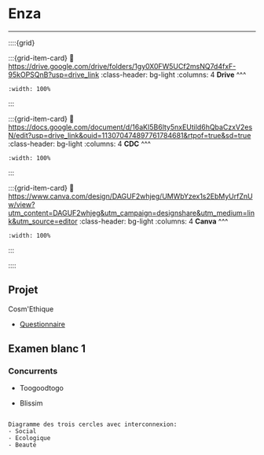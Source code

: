 # Enza

***

::::{grid} 

:::{grid-item-card}
:link: https://drive.google.com/drive/folders/1gy0X0FW5UCf2msNQ7d4fxF-95kOPSQnB?usp=drive_link
:class-header: bg-light
:columns: 4
**Drive**
^^^


```{image} ../../Docs/Logos/256px-Google_Drive_icon_(2020).svg.png
:width: 100%
```

:::

:::{grid-item-card}
:link: https://docs.google.com/document/d/16aKI5B6lty5nxEUtild6hQbaCzxV2esN/edit?usp=drive_link&ouid=113070474897761784681&rtpof=true&sd=true
:class-header: bg-light
:columns: 4
**CDC**
^^^


```{image} ../../Docs/Logos/256px-Microsoft_Office_Word_(2019–present).svg.png
:width: 100%
```

:::

:::{grid-item-card}
:link: https://www.canva.com/design/DAGUF2whjeg/UMWbYzex1s2EbMyUrfZnUw/view?utm_content=DAGUF2whjeg&utm_campaign=designshare&utm_medium=link&utm_source=editor
:class-header: bg-light
:columns: 4
**Canva**
^^^


```{image} ../../Docs/Logos/Canva_icon_2021.svg
:width: 100%
```

:::

::::

## Projet

<p class="p-emphase">Cosm'Ethique</p>

- [Questionnaire](https://docs.google.com/forms/d/e/1FAIpQLSeMVc9J60HkU0AxLsWZEgY4YBmm4NqyuvcC5_XnFVZ-LRK5KA/viewform?usp=sharing&ouid=114894192610915425084)


## Examen blanc 1

### Concurrents

- Toogoodtogo

-  Blissim


```{note}

Diagramme des trois cercles avec interconnexion:
- Social
- Ecologique
- Beauté

```